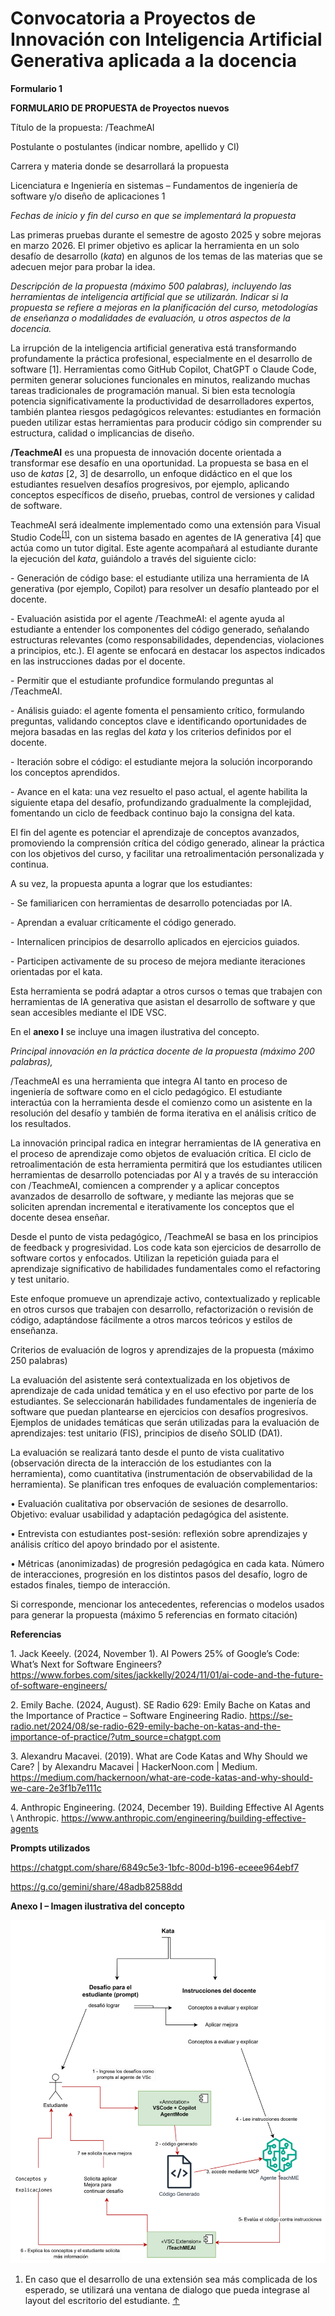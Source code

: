 # Convocatoria a Proyectos de Innovación con Inteligencia Artificial Generativa aplicada a la docencia

**Formulario 1**

**FORMULARIO DE PROPUESTA de Proyectos nuevos**

Título de la propuesta: /TeachmeAI

Postulante o postulantes (indicar nombre, apellido y CI)



Carrera y materia donde se desarrollará la propuesta

Licenciatura e Ingeniería en sistemas – Fundamentos de ingeniería de software y/o diseño de aplicaciones 1

_Fechas de inicio y fin del curso en que se implementará la propuesta_

Las primeras pruebas durante el semestre de agosto 2025 y sobre mejoras en marzo 2026. El primer objetivo es aplicar la herramienta en un solo desafío de desarrollo (_kata_) en algunos de los temas de las materias que se adecuen mejor para probar la idea.

_Descripción de la propuesta (máximo 500 palabras), incluyendo las herramientas de inteligencia artificial que se utilizarán. Indicar si la propuesta se refiere a mejoras en la planificación del curso, metodologías de enseñanza o modalidades de evaluación, u otros aspectos de la docencia._

La irrupción de la inteligencia artificial generativa está transformando profundamente la práctica profesional, especialmente en el desarrollo de software \[1\]. Herramientas como GitHub Copilot, ChatGPT o Claude Code, permiten generar soluciones funcionales en minutos, realizando muchas tareas tradicionales de programación manual. Si bien esta tecnología potencia significativamente la productividad de desarrolladores expertos, también plantea riesgos pedagógicos relevantes: estudiantes en formación pueden utilizar estas herramientas para producir código sin comprender su estructura, calidad o implicancias de diseño.

**/TeachmeAI** es una propuesta de innovación docente orientada a transformar ese desafío en una oportunidad. La propuesta se basa en el uso de _katas_ \[2, 3\] de desarrollo, un enfoque didáctico en el que los estudiantes resuelven desafíos progresivos, por ejemplo, aplicando conceptos específicos de diseño, pruebas, control de versiones y calidad de software.

TeachmeAI será idealmente implementado como una extensión para Visual Studio Code<sup>[\[1\]](#footnote-1)</sup>, con un sistema basado en agentes de IA generativa \[4\] que actúa como un tutor digital. Este agente acompañará al estudiante durante la ejecución del _kata_, guiándolo a través del siguiente ciclo:

\- Generación de código base: el estudiante utiliza una herramienta de IA generativa (por ejemplo, Copilot) para resolver un desafío planteado por el docente.

\- Evaluación asistida por el agente /TeachmeAI: el agente ayuda al estudiante a entender los componentes del código generado, señalando estructuras relevantes (como responsabilidades, dependencias, violaciones a principios, etc.). El agente se enfocará en destacar los aspectos indicados en las instrucciones dadas por el docente.

\- Permitir que el estudiante profundice formulando preguntas al /TeachmeAI.

\- Análisis guiado: el agente fomenta el pensamiento crítico, formulando preguntas, validando conceptos clave e identificando oportunidades de mejora basadas en las reglas del _kata_ y los criterios definidos por el docente.

\- Iteración sobre el código: el estudiante mejora la solución incorporando los conceptos aprendidos.

\- Avance en el kata: una vez resuelto el paso actual, el agente habilita la siguiente etapa del desafío, profundizando gradualmente la complejidad, fomentando un ciclo de feedback continuo bajo la consigna del kata.

El fin del agente es potenciar el aprendizaje de conceptos avanzados, promoviendo la comprensión crítica del código generado, alinear la práctica con los objetivos del curso, y facilitar una retroalimentación personalizada y continua.

A su vez, la propuesta apunta a lograr que los estudiantes:

\- Se familiaricen con herramientas de desarrollo potenciadas por IA.

\- Aprendan a evaluar críticamente el código generado.

\- Internalicen principios de desarrollo aplicados en ejercicios guiados.

\- Participen activamente de su proceso de mejora mediante iteraciones orientadas por el kata.

Esta herramienta se podrá adaptar a otros cursos o temas que trabajen con herramientas de IA generativa que asistan el desarrollo de software y que sean accesibles mediante el IDE VSC.

En el **anexo I** se incluye una imagen ilustrativa del concepto.

_Principal innovación en la práctica docente de la propuesta (máximo 200 palabras),_

/TeachmeAI es una herramienta que integra AI tanto en proceso de ingeniería de software como en el ciclo pedagógico. El estudiante interactúa con la herramienta desde el comienzo como un asistente en la resolución del desafío y también de forma iterativa en el análisis crítico de los resultados.

La innovación principal radica en integrar herramientas de IA generativa en el proceso de aprendizaje como objetos de evaluación crítica. El ciclo de retroalimentación de esta herramienta permitirá que los estudiantes utilicen herramientas de desarrollo potenciadas por AI y a través de su interacción con /TeachmeAI, comiencen a comprender y a aplicar conceptos avanzados de desarrollo de software, y mediante las mejoras que se soliciten aprendan incremental e iterativamente los conceptos que el docente desea enseñar.

Desde el punto de vista pedagógico, /TeachmeAI se basa en los principios de feedback y progresividad. Los code kata son ejercicios de desarrollo de software cortos y enfocados. Utilizan la repetición guiada para el aprendizaje significativo de habilidades fundamentales como el refactoring y test unitario.

Este enfoque promueve un aprendizaje activo, contextualizado y replicable en otros cursos que trabajen con desarrollo, refactorización o revisión de código, adaptándose fácilmente a otros marcos teóricos y estilos de enseñanza.

Criterios de evaluación de logros y aprendizajes de la propuesta (máximo 250 palabras)

La evaluación del asistente será contextualizada en los objetivos de aprendizaje de cada unidad temática y en el uso efectivo por parte de los estudiantes. Se seleccionarán habilidades fundamentales de ingeniería de software que puedan plantearse en ejercicios con desafíos progresivos. Ejemplos de unidades temáticas que serán utilizadas para la evaluación de aprendizajes: test unitario (FIS), principios de diseño SOLID (DA1).

La evaluación se realizará tanto desde el punto de vista cualitativo (observación directa de la interacción de los estudiantes con la herramienta), como cuantitativa (instrumentación de observabilidad de la herramienta). Se planifican tres enfoques de evaluación complementarios:

• Evaluación cualitativa por observación de sesiones de desarrollo. Objetivo: evaluar usabilidad y adaptación pedagógica del asistente.

• Entrevista con estudiantes post-sesión: reflexión sobre aprendizajes y análisis crítico del apoyo brindado por el asistente.

• Métricas (anonimizadas) de progresión pedagógica en cada kata. Número de interacciones, progresión en los distintos pasos del desafío, logro de estados finales, tiempo de interacción.

Si corresponde, mencionar los antecedentes, referencias o modelos usados para generar la propuesta (máximo 5 referencias en formato citación)

**Referencias**

1\. Jack Keeely. (2024, November 1). AI Powers 25% of Google’s Code: What’s Next for Software Engineers? <https://www.forbes.com/sites/jackkelly/2024/11/01/ai-code-and-the-future-of-software-engineers/>

2\. Emily Bache. (2024, August). SE Radio 629: Emily Bache on Katas and the Importance of Practice – Software Engineering Radio. <https://se-radio.net/2024/08/se-radio-629-emily-bache-on-katas-and-the-importance-of-practice/?utm_source=chatgpt.com>

3\. Alexandru Macavei. (2019). What are Code Katas and Why Should we Care? | by Alexandru Macavei | HackerNoon.com | Medium. <https://medium.com/hackernoon/what-are-code-katas-and-why-should-we-care-2e3f1b7e111c>

4\. Anthropic Engineering. (2024, December 19). Building Effective AI Agents \\ Anthropic. <https://www.anthropic.com/engineering/building-effective-agents>

**Prompts utilizados**

<https://chatgpt.com/share/6849c5e3-1bfc-800d-b196-eceee964ebf7>

<https://g.co/gemini/share/48adb82588dd>

**Anexo I – Imagen ilustrativa del concepto**

![Diagrama](images/proposal.png)


1. En caso que el desarrollo de una extensión sea más complicada de los esperado, se utilizará una ventana de dialogo que pueda integrase al layout del escritorio del estudiante. [↑](#footnote-ref-1)
